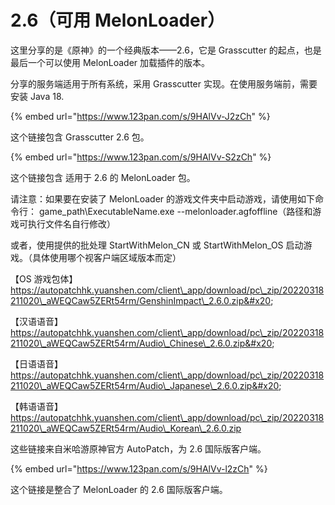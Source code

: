 # 2.6（可用 MelonLoader）

这里分享的是《原神》的一个经典版本——2.6，它是 Grasscutter 的起点，也是最后一个可以使用 MelonLoader 加载插件的版本。

分享的服务端适用于所有系统，采用 Grasscutter 实现。在使用服务端前，需要安装 Java 18.

{% embed url="https://www.123pan.com/s/9HAlVv-J2zCh" %}

这个链接包含 Grasscutter 2.6 包。

{% embed url="https://www.123pan.com/s/9HAlVv-S2zCh" %}

这个链接包含 适用于 2.6 的 MelonLoader 包。

请注意：如果要在安装了 MelonLoader 的游戏文件夹中启动游戏，请使用如下命令行： game\_path\ExecutableName.exe --melonloader.agfoffline（路径和游戏可执行文件名自行修改）

或者，使用提供的批处理 StartWithMelon\_CN 或 StartWithMelon\_OS 启动游戏。（具体使用哪个视客户端区域版本而定）

【OS 游戏包体】https://autopatchhk.yuanshen.com/client\_app/download/pc\_zip/20220318211020\_aWEQCaw5ZERt54rm/GenshinImpact\_2.6.0.zip&#x20;

【汉语语音】https://autopatchhk.yuanshen.com/client\_app/download/pc\_zip/20220318211020\_aWEQCaw5ZERt54rm/Audio\_Chinese\_2.6.0.zip&#x20;

【日语语音】 https://autopatchhk.yuanshen.com/client\_app/download/pc\_zip/20220318211020\_aWEQCaw5ZERt54rm/Audio\_Japanese\_2.6.0.zip&#x20;

【韩语语音】https://autopatchhk.yuanshen.com/client\_app/download/pc\_zip/20220318211020\_aWEQCaw5ZERt54rm/Audio\_Korean\_2.6.0.zip

这些链接来自米哈游原神官方 AutoPatch，为 2.6 国际版客户端。

{% embed url="https://www.123pan.com/s/9HAlVv-l2zCh" %}

这个链接是整合了 MelonLoader 的 2.6 国际版客户端。
